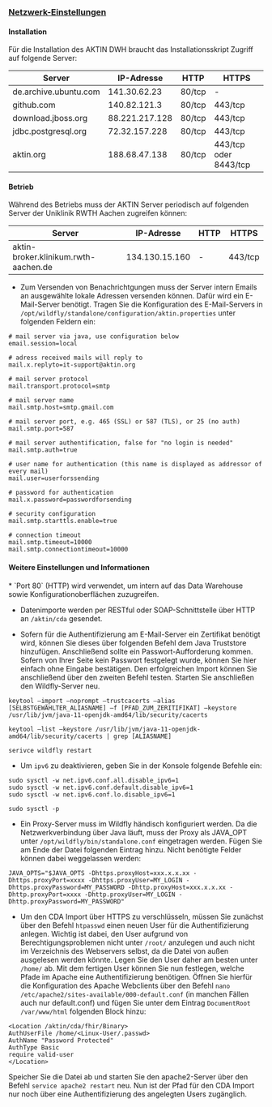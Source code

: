 <h3><u>Netzwerk-Einstellungen</u></h3>

<h4>Installation</h4>
Für die Installation des AKTIN DWH braucht das Installationsskript Zugriff auf folgende Server:

<table>
<thead>
<tr>
    <th>Server</th>
    <th>IP-Adresse</th>
    <th>HTTP</th>
    <th>HTTPS</th>
</tr>
</thead>
<tbody>
<tr>
    <td>de.archive.ubuntu.com</td>
    <td>141.30.62.23</td>
    <td>80/tcp</td>
    <td>-</td>
</tr>
<tr>
    <td>github.com</td>
    <td>140.82.121.3</td>
    <td>80/tcp</td>
    <td>443/tcp</td>
</tr>
<tr>
    <td>download.jboss.org</td>
    <td>88.221.217.128</td>
    <td>80/tcp</td>
    <td>443/tcp</td>
</tr>
<tr>
    <td>jdbc.postgresql.org</td>
    <td>72.32.157.228</td>
    <td>80/tcp</td>
    <td>443/tcp</td>
</tr>
<tr>
    <td>aktin.org</td>
    <td>188.68.47.138</td>
    <td>80/tcp</td>
    <td>443/tcp oder 8443/tcp</td>
</tr>
</tbody>
</table>


<h4>Betrieb</h4>
Während des Betriebs muss der AKTIN Server periodisch auf folgenden Server der Uniklinik RWTH Aachen zugreifen können:

<table>
<thead>
<tr>
    <th>Server</th>
    <th>IP-Adresse</th>
    <th>HTTP</th>
    <th>HTTPS</th>
</tr>
</thead>
<tbody>
<tr>
    <td>aktin-broker.klinikum.rwth-aachen.de</td>
    <td>134.130.15.160</td>
    <td>-</td>
    <td>443/tcp</td>
</tr>
</tbody>
</table>

* Zum Versenden von Benachrichtgungen muss der Server intern Emails an ausgewählte lokale Adressen versenden können. Dafür wird ein E-Mail-Server benötigt. Tragen Sie die Konfiguration des E-Mail-Servers in `/opt/wildfly/standalone/configuration/aktin.properties` unter folgenden Feldern ein:

````
# mail server via java, use configuration below
email.session=local

# adress received mails will reply to
mail.x.replyto=it-support@aktin.org

# mail server protocol
mail.transport.protocol=smtp

# mail server name
mail.smtp.host=smtp.gmail.com

# mail server port, e.g. 465 (SSL) or 587 (TLS), or 25 (no auth)
mail.smtp.port=587

# mail server authentification, false for "no login is needed"
mail.smtp.auth=true

# user name for authentication (this name is displayed as addressor of every mail)
mail.user=userforssending

# password for authentication
mail.x.password=passwordforsending

# security configuration
mail.smtp.starttls.enable=true

# connection timeout
mail.smtp.timeout=10000
mail.smtp.connectiontimeout=10000
````

<h4>Weitere Einstellungen und Informationen</h4>
* `Port 80` (HTTP) wird verwendet, um intern auf das Data Warehouse sowie Konfigurationoberflächen zuzugreifen.

* Datenimporte werden per RESTful oder SOAP-Schnittstelle über HTTP an `/aktin/cda` gesendet.

* Sofern für die Authentifizierung am E-Mail-Server ein Zertifikat benötigt wird, können Sie dieses über folgenden Befehl dem Java Truststore hinzufügen. Anschließend sollte ein Passwort-Aufforderung kommen. Sofern von Ihrer Seite kein Passwort festgelegt wurde, können Sie hier einfach ohne Eingabe bestätigen. Den erfolgreichen Import können Sie anschließend über den zweiten Befehl testen. Starten Sie anschließen den Wildfly-Server neu.

````
keytool –import –noprompt –trustcacerts –alias [SELBSTGEWÄHLTER_ALIASNAME] –f [PFAD_ZUM_ZERITIFIKAT] –keystore /usr/lib/jvm/java-11-openjdk-amd64/lib/security/cacerts

keytool –list –keystore /usr/lib/jvm/java-11-openjdk-amd64/lib/security/cacerts | grep [ALIASNAME]

serivce wildfly restart
````

* Um `ipv6` zu deaktivieren, geben Sie in der Konsole folgende Befehle ein:

````
sudo sysctl -w net.ipv6.conf.all.disable_ipv6=1
sudo sysctl -w net.ipv6.conf.default.disable_ipv6=1
sudo sysctl -w net.ipv6.conf.lo.disable_ipv6=1

sudo sysctl -p
````

* Ein Proxy-Server muss im Wildfly händisch konfiguriert werden. Da die Netzwerkverbindung über Java läuft, muss der Proxy als JAVA_OPT unter `/opt/wildfly/bin/standalone.conf` eingetragen werden. Fügen Sie am Ende der Datei folgenden Eintrag hinzu. Nicht benötigte Felder können dabei weggelassen werden:

````
JAVA_OPTS="$JAVA_OPTS -Dhttps.proxyHost=xxx.x.x.xx -Dhttps.proxyPort=xxxx -Dhttps.proxyUser=MY_LOGIN -Dhttps.proxyPassword=MY_PASSWORD -Dhttp.proxyHost=xxx.x.x.xx -Dhttp.proxyPort=xxxx -Dhttp.proxyUser=MY_LOGIN -Dhttp.proxyPassword=MY_PASSWORD"
````

* Um den CDA Import über HTTPS zu verschlüsseln, müssen Sie zunächst über den Befehl `htpasswd` einen neuen User für die Authentifizierung anlegen. Wichtig ist dabei, den User aufgrund von Berechtigungsproblemen nicht unter `/root/` anzulegen und auch nicht im Verzeichnis des Webservers selbst, da die Datei von außen ausgelesen werden könnte. Legen Sie den User daher am besten unter `/home/` ab.  Mit dem fertigen User können Sie nun festlegen, welche Pfade im Apache eine Authentifizierung benötigen. Öffnen Sie hierfür die Konfiguration des Apache Webclients über den Befehl `nano /etc/apache2/sites-available/000-default.conf` (in manchen Fällen auch nur default.conf) und fügen Sie unter dem Eintrag `DocumentRoot /var/www/html` folgenden Block hinzu:

````
<Location /aktin/cda/fhir/Binary>
AuthUserFile /home/<Linux-User/.passwd>
AuthName "Password Protected"
AuthType Basic
require valid-user
</Location>
````

Speicher Sie die Datei ab und starten Sie den apache2-Server über den Befehl `service apache2 restart` neu. Nun ist der Pfad für den CDA Import nur noch über eine Authentifizierung des angelegten Users zugänglich.